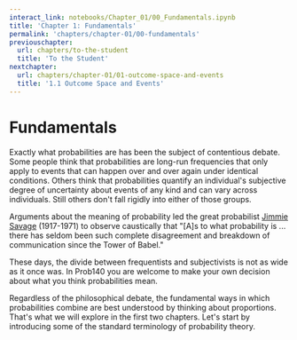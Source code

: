 ```yaml
---
interact_link: notebooks/Chapter_01/00_Fundamentals.ipynb
title: 'Chapter 1: Fundamentals'
permalink: 'chapters/chapter-01/00-fundamentals'
previouschapter:
  url: chapters/to-the-student
  title: 'To the Student'
nextchapter:
  url: chapters/chapter-01/01-outcome-space-and-events
  title: '1.1 Outcome Space and Events'
---
```


# Fundamentals

Exactly what probabilities are has been the subject of contentious debate. Some people think that probabilities are long-run frequencies that only apply to events that can happen over and over again under identical conditions. Others think that probabilities quantify an individual's subjective degree of uncertainty about events of any kind and can vary across individuals. Still others don't fall rigidly into either of those groups.

Arguments about the meaning of probability led the great probabilist [Jimmie Savage](https://en.wikipedia.org/wiki/Leonard_Jimmie_Savage) (1917-1971) to observe caustically that "[A]s to what probability is ... there has seldom been such complete disagreement and breakdown of communication since the Tower of Babel."

These days, the divide between frequentists and subjectivists is not as wide as it once was. In Prob140 you are welcome to make your own decision about what you think probabilities mean. 

Regardless of the philosophical debate, the fundamental ways in which probabilities combine are best understood by thinking about proportions. That's what we will explore in the first two chapters. Let's start by introducing some of the standard terminology of probability theory.
